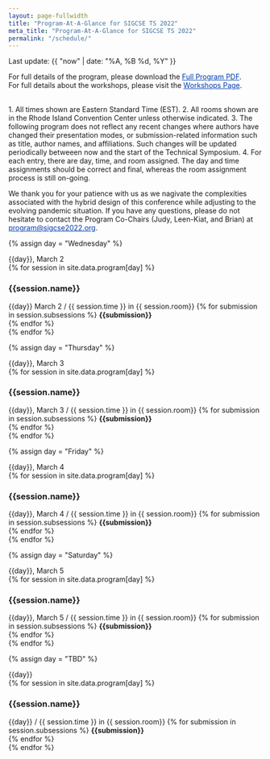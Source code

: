 ```yaml
---
layout: page-fullwidth
title: "Program-At-A-Glance for SIGCSE TS 2022"
meta_title: "Program-At-A-Glance for SIGCSE TS 2022"
permalink: "/schedule/"
---
```

<style>

/* declare a 7 column grid on the table */
#calendar {
	width: 100%;
  display: grid;
  grid-template-columns: repeat(7, 1fr);
}

#calendar tr, #calendar tbody {
  grid-column: 1 / -1;
  display: grid;
  grid-template-columns: repeat(7, 1fr);
 width: 100%;
}

caption {
	text-align: center;
  grid-column: 1 / -1;
  font-size: 130%;
  font-weight: bold;
  padding: 10px 0;
}

/* #calendar a {
	color: #8e352e;
	text-decoration: none;
} */

#calendar td, #calendar th {
	padding: 5px;
	box-sizing:border-box;
	border: 1px solid #ccc;
}

#calendar .weekdays {
	background: #52bdf9;  
}


#calendar .weekdays th {
	text-align: center;
	text-transform: uppercase;
	line-height: 20px;
	border: none !important;
	padding: 10px 6px;
	color: #fff;
	font-size: 13px;
}

#calendar td {
	min-height: 180px;
  display: flex;
  flex-direction: column;
}

#calendar .days li:hover {
	background: #d3d3d3;
}

#calendar .date {
	text-align: center;
	margin-bottom: 5px;
	padding: 4px;
	background: #333;
	color: #fff;
	width: 30px;
	border-radius: 50%;
  flex: 0 0 auto;
  align-self: flex-end;
}

#calendar .event {
  flex: 0 0 auto;
	font-size: 13px;
	border-radius: 4px;
	padding: 5px;
	margin-bottom: 5px;
	line-height: 14px;
	background: #e4f2f2;
	border: 1px solid #b5dbdc;
	color: #003aaf;
	text-decoration: none;
}

a {
  color: #003aaf;
}

#calendar .event:hover {
  background: #a1e1f5;
}

#calendar .event-desc {
	color: #666;
	margin: 3px 0 7px 0;
	text-decoration: none;	
}

#calendar .other-month {
	background: #f5f5f5;
	color: #666;
}

/* ============================
				Mobile Responsiveness
   ============================*/


@media(max-width: 768px) {

	#calendar .weekdays, #calendar .other-month {
		display: none;
	}

	#calendar li {
		height: auto !important;
		border: 1px solid #ededed;
		width: 100%;
		padding: 10px;
		margin-bottom: -1px;
	}
  
  #calendar, #calendar tr, #calendar tbody {
    grid-template-columns: 1fr;
  }
  
  #calendar  tr {
    grid-column: 1 / 2;
  }

	#calendar .date {
		align-self: flex-start;
	}
}
</style>
Last update: {{ "now" | date: "%A, %B %d, %Y" }}    

For full details of the program, please download the <a href="/assets/pdf/program.pdf">Full Program PDF</a>.
<br>
For full details about the workshops, please visit the <a href="/schedule/workshops">Workshops Page</a>.

<br>
1. All times shown are Eastern Standard Time (EST).
2. All rooms shown are in the Rhode Island Convention Center unless otherwise indicated.
3. The following program does not reflect any recent changes where authors have changed their presentation modes, or submission-related information such as title, author names, and affiliations. Such changes will be updated periodically betweeen now and the start of the Technical Symposium.
4. For each entry, there are day, time, and room assigned. The day and time assignments should be correct and final, whereas the room assignment process is still on-going.

We thank you for your patience with us as we nagivate the complexities associated with the hybrid design of this conference while adjusting to the evolving pandemic situation.
If you have any questions, please do not hesitate to contact the Program Co-Chairs (Judy, Leen-Kiat, and Brian) at <a href="mailto:program@sigcse2022.org">program@sigcse2022.org</a>.

{% assign day = "Wednesday" %}
<div class="block_header">{{day}}, March 2</div>
{% for session in site.data.program[day] %}
<div class="element-item card" style="width: 100%">
  <div class="container">
    <h3>{{session.name}}</h3>
    <span class="alert-box">{{day}} March 2 / {{ session.time }} in {{ session.room}} </span>
        {% for submission in session.subsessions %}
            <strong>{{submission}}</strong><br>
        {% endfor %}
  </div>
</div> 
{% endfor %}

{% assign day = "Thursday" %}
<div class="block_header">{{day}}, March 3</div>
{% for session in site.data.program[day] %}
<div class="element-item card" style="width: 100%">
  <div class="container">
    <h3>{{session.name}}</h3>
    <span class="alert-box">{{day}}, March 3 / {{ session.time }} in {{ session.room}} </span>
        {% for submission in session.subsessions %}
            <strong>{{submission}}</strong><br>
        {% endfor %}
  </div>
</div> 
{% endfor %}

{% assign day = "Friday" %}
<div class="block_header">{{day}}, March 4</div>
{% for session in site.data.program[day] %}
<div class="element-item card" style="width: 100%">
  <div class="container">
    <h3>{{session.name}}</h3>
    <span class="alert-box">{{day}}, March 4 / {{ session.time }} in {{ session.room}} </span>
        {% for submission in session.subsessions %}
            <strong>{{submission}}</strong><br>
        {% endfor %}
  </div>
</div> 
{% endfor %}

{% assign day = "Saturday" %}
<div class="block_header">{{day}}, March 5</div>
{% for session in site.data.program[day] %}
<div class="element-item card" style="width: 100%">
  <div class="container">
    <h3>{{session.name}}</h3>
    <span class="alert-box">{{day}}, March 5 / {{ session.time }} in {{ session.room}} </span>
        {% for submission in session.subsessions %}
            <strong>{{submission}}</strong><br>
        {% endfor %}
  </div>
</div> 
{% endfor %}

{% assign day = "TBD" %}
<div class="block_header">{{day}}</div>
{% for session in site.data.program[day] %}
<div class="element-item card" style="width: 100%">
  <div class="container">
    <h3>{{session.name}}</h3>
    <span class="alert-box">{{day}} / {{ session.time }} in {{ session.room}} </span>
        {% for submission in session.subsessions %}
            <strong>{{submission}}</strong><br>
        {% endfor %}
  </div>
</div> 
{% endfor %}
